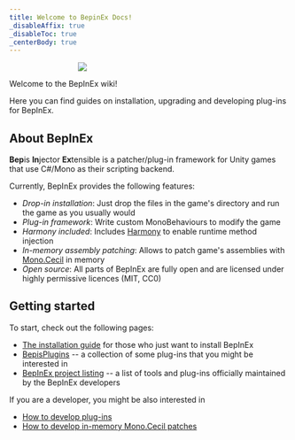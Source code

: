 ```yaml
---
title: Welcome to BepinEx Docs!
_disableAffix: true
_disableToc: true
_centerBody: true
---
```


<div style="width: 256px; margin: auto;">
    <img src="https://avatars2.githubusercontent.com/u/39589027?s=256"/>
</div>

Welcome to the BepInEx wiki!

Here you can find guides on installation, upgrading and developing plug-ins for BepInEx.

## About BepInEx

**Bep**is **In**jector **Ex**tensible is a patcher/plug-in framework for Unity games that use C#/Mono as their scripting backend.

Currently, BepInEx provides the following features:

* *Drop-in installation*: Just drop the files in the game's directory and run the game as you usually would
* *Plug-in framework*: Write custom MonoBehaviours to modify the game
* *Harmony included*: Includes [Harmony](https://github.com/pardeike/Harmony) to enable runtime method injection
* *In-memory assembly patching*: Allows to patch game's assemblies with [Mono.Cecil](https://github.com/jbevain/cecil) in memory
* *Open source*: All parts of BepInEx are fully open and are licensed under highly permissive licences (MIT, CC0)

## Getting started

To start, check out the following pages:

* [The installation guide](<xref:installation>) for those who just want to install BepInEx
* [BepisPlugins](https://github.com/bbepis/BepisPlugins) -- a collection of some plug-ins that you might be interested in
* [BepInEx project listing](https://github.com/BepInEx) -- a list of tools and plug-ins officially maintained by the BepInEx developers

If you are a developer, you might be also interested in
 
* [How to develop plug-ins](<xref:writing_plugins>)
* [How to develop in-memory Mono.Cecil patches](<xref:preloader_patches>)